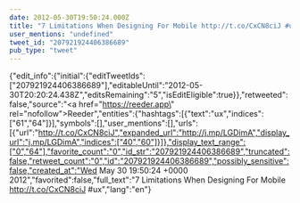 ```yaml
---
date: 2012-05-30T19:50:24.000Z
title: "7 Limitations When Designing For Mobile http://t.co/CxCN8ciJ #ux″"
user_mentions: "undefined"
tweet_id: "207921924406386689"
pub_type: "tweet"
---
```

{"edit_info":{"initial":{"editTweetIds":["207921924406386689"],"editableUntil":"2012-05-30T20:20:24.438Z","editsRemaining":"5","isEditEligible":true}},"retweeted":false,"source":"<a href=\"https://reeder.app\" rel=\"nofollow\">Reeder</a>","entities":{"hashtags":[{"text":"ux","indices":["61","64"]}],"symbols":[],"user_mentions":[],"urls":[{"url":"http://t.co/CxCN8ciJ","expanded_url":"http://j.mp/LGDimA","display_url":"j.mp/LGDimA","indices":["40","60"]}]},"display_text_range":["0","64"],"favorite_count":"0","id_str":"207921924406386689","truncated":false,"retweet_count":"0","id":"207921924406386689","possibly_sensitive":false,"created_at":"Wed May 30 19:50:24 +0000 2012","favorited":false,"full_text":"7 Limitations When Designing For Mobile http://t.co/CxCN8ciJ #ux","lang":"en"}
